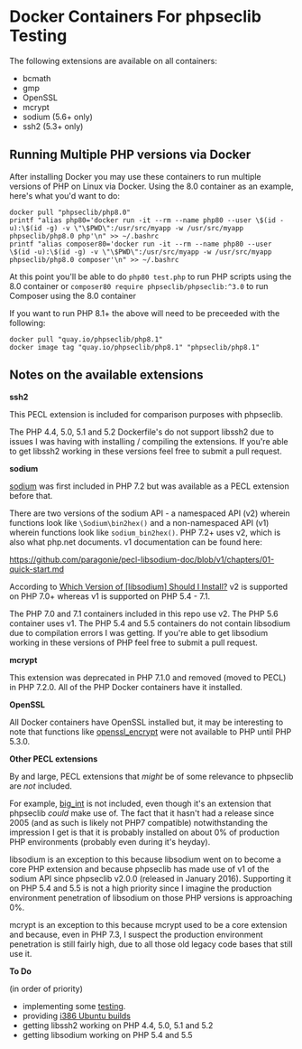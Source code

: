 # Docker Containers For phpseclib Testing

The following extensions are available on all containers:

- bcmath
- gmp
- OpenSSL
- mcrypt
- sodium (5.6+ only)
- ssh2 (5.3+ only)

## Running Multiple PHP versions via Docker
After installing Docker you may use these containers to run multiple versions of PHP on Linux via Docker. Using the 8.0 container as an example, here's what you'd want to do:

```
docker pull "phpseclib/php8.0"
printf "alias php80='docker run -it --rm --name php80 --user \$(id -u):\$(id -g) -v \"\$PWD\":/usr/src/myapp -w /usr/src/myapp phpseclib/php8.0 php'\n" >> ~/.bashrc
printf "alias composer80='docker run -it --rm --name php80 --user \$(id -u):\$(id -g) -v \"\$PWD\":/usr/src/myapp -w /usr/src/myapp phpseclib/php8.0 composer'\n" >> ~/.bashrc
```

At this point you'll be able to do `php80 test.php` to run PHP scripts using the 8.0 container or `composer80 require phpseclib/phpseclib:^3.0` to run Composer using the 8.0 container

If you want to run PHP 8.1+ the above will need to be preceeded with the following:

```
docker pull "quay.io/phpseclib/php8.1"
docker image tag "quay.io/phpseclib/php8.1" "phpseclib/php8.1"
```

## Notes on the available extensions

**ssh2**

This PECL extension is included for comparison purposes with phpseclib.

The PHP 4.4, 5.0, 5.1 and 5.2 Dockerfile's do not support libssh2 due to issues I was having with installing / compiling the extensions. If you're able to get libssh2 working in these versions feel free to submit a pull request.

**sodium**

[sodium](https://www.php.net/manual/en/book.sodium.php) was first included in PHP 7.2 but was available as a PECL extension before that.

There are two versions of the sodium API - a namespaced API (v2) wherein functions look like `\Sodium\bin2hex()` and a non-namespaced API (v1) wherein functions look like `sodium_bin2hex()`. PHP 7.2+ uses v2, which is also what php.net documents. v1 documentation can be found here:

https://github.com/paragonie/pecl-libsodium-doc/blob/v1/chapters/01-quick-start.md

According to [Which Version of [libsodium] Should I Install?](https://paragonie.com/book/pecl-libsodium/read/00-intro.md#extension-versions) v2 is supported on PHP 7.0+ whereas v1 is supported on PHP 5.4 - 7.1.

The PHP 7.0 and 7.1 containers included in this repo use v2. The PHP 5.6 container uses v1. The PHP 5.4 and 5.5 containers do not contain libsodium due to compilation errors I was getting. If you're able to get libsodium working in these versions of PHP feel free to submit a pull request.

**mcrypt**

This extension was deprecated in PHP 7.1.0 and removed (moved to PECL) in PHP 7.2.0. All of the PHP Docker containers have it installed.

**OpenSSL**

All Docker containers have OpenSSL installed but, it may be interesting to note that functions like [openssl_encrypt](https://www.php.net/openssl-encrypt) were not available to PHP until PHP 5.3.0.

**Other PECL extensions**

By and large, PECL extensions that _might_ be of some relevance to phpseclib are _not_ included.

For example, [big_int](https://pecl.php.net/package/big-int) is not included, even though it's an extension that phpseclib _could_ make use of. The fact that it hasn't had a release since 2005 (and as such is likely not PHP7 compatible) notwithstanding the impression I get is that it is probably installed on about 0% of production PHP environments (probably even during it's heyday).

libsodium is an exception to this because libsodium went on to become a core PHP extension and because phpseclib has made use of v1 of the sodium API since phpseclib v2.0.0 (released in January 2016). Supporting it on PHP 5.4 and 5.5 is not a high priority since I imagine the production environment penetration of libsodium on those PHP versions is approaching 0%.

mcrypt is an exception to this because mcrypt used to be a core extension and because, even in PHP 7.3, I suspect the production environment penetration is still fairly high, due to all those old legacy code bases that still use it.

**To Do**

(in order of priority)

- implementing some [testing](https://docs.docker.com/docker-hub/builds/automated-testing/).
- providing [i386 Ubuntu builds](https://hub.docker.com/r/i386/ubuntu/)
- getting libssh2 working on PHP 4.4, 5.0, 5.1 and 5.2
- getting libsodium working on PHP 5.4 and 5.5
